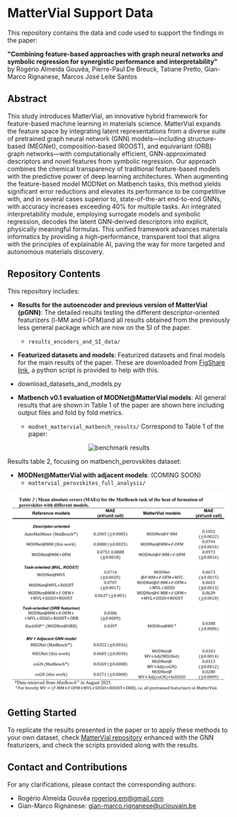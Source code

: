 # MatterVial Support Data
This repository contains the data and code used to support the findings in the paper:

**"Combining feature-based approaches with graph neural networks and symbolic regression for synergistic performance and interpretability"**  
by Rogério Almeida Gouvêa, Pierre-Paul De Breuck, Tatiane Pretto, Gian-Marco Rignanese, Marcos José Leite Santos

## Abstract
This study introduces MatterVial, an innovative hybrid framework for feature-based machine learning in materials science. MatterVial expands the feature space by integrating latent representations from a diverse suite of pretrained graph neural network (GNN) models—including structure-based (MEGNet), composition-based (ROOST), and equivariant (ORB) graph networks—with computationally efficient, GNN-approximated descriptors and novel features from symbolic regression. Our approach combines the chemical transparency of traditional feature-based models with the predictive power of deep learning architectures. When augmenting the feature-based model MODNet on Matbench tasks, this method yields significant error reductions and elevates its performance to be competitive with, and in several cases superior to, state-of-the-art end-to-end GNNs, with accuracy increases exceeding 40% for multiple tasks. An integrated interpretability module, employing surrogate models and symbolic regression, decodes the latent GNN-derived descriptors into explicit, physically meaningful formulas. This unified framework advances materials informatics by providing a high-performance, transparent tool that aligns with the principles of explainable AI, paving the way for more targeted and autonomous materials discovery.

## Repository Contents
This repository includes:
- **Results for the autoencoder and previous version of MatterVial (pGNN)**: The detailed results testing the different descriptor-oriented featurizers (l-MM and l-OFM)and all results obtained from the previously less general package which are now on the SI of the paper.
  - `results_encoders_and_SI_data/`
  
- **Featurized datasets and models**: Featurized datasets and final models for the main results of the paper. These are downloaded from [FigShare link](), a python script is provided to help with this.
 - download_datasets_and_models.py

- **Matbench v0.1 evaluation of MODNet@MatterVial models**: All general results
that are shown in Table 1 of the paper are shown
here including output files and fold by fold metrics.
  - `modnet_mattervial_matbench_results/`
Correspond to Table 1 of the paper:

<p align='center'>
<img src=".github/Table1MatterVial.png" alt="benchmark results">
</p>


Results table 2, focusing on matbench_perovskites dataset:

- **MODNet@MatterVial with adjacent models**:
  (COMING SOON)
  - `mattervial_perovskites_full_analysis/`
<p align='center'>
<img src=".github/Table2MatterVial.png" alt="benchmark results">
</p>

## Getting Started
To replicate the results presented in the paper or to apply these methods to your own dataset, check [MatterVial repository](https://github.com/rogeriog/MatterVial)
 enhanced with the GNN featurizers, and check the scripts provided along with the results.



## Contact and Contributions
For any clarifications, please contact the corresponding authors:  
- Rogério Almeida Gouvêa [rogeriog.em@gmail.com](mailto:rogeriog.em@gmail.com])  
- Gian-Marco Rignanese: [gian-marco.rignanese@uclouvain.be](mailto:gian-marco.rignanese@uclouvain.be)  
